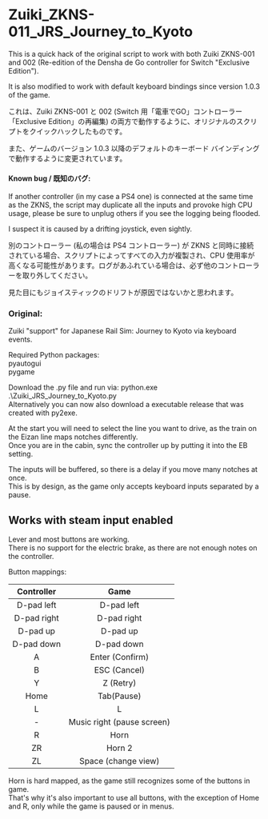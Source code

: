 # Zuiki_ZKNS-011_JRS_Journey_to_Kyoto
This is a quick hack of the original script to work with both Zuiki ZKNS-001 and 002 (Re-edition of the Densha de Go controller for Switch "Exclusive Edition").

It is also modified to work with default keyboard bindings since version 1.0.3 of the game.


これは、Zuiki ZKNS-001 と 002 (Switch 用「電車でGO」コントローラー「Exclusive Edition」の再編集) の両方で動作するように、オリジナルのスクリプトをクイックハックしたものです。

また、ゲームのバージョン 1.0.3 以降のデフォルトのキーボード バインディングで動作するように変更されています。

#### Known bug / 既知のバグ:
If another controller (in my case a PS4 one) is connected at the same time as the ZKNS, the script may duplicate all the inputs and provoke high CPU usage, please be sure to unplug others if you see the logging being flooded.

I suspect it is caused by a drifting joystick, even sightly.

別のコントローラー (私の場合は PS4 コントローラー) が ZKNS と同時に接続されている場合、スクリプトによってすべての入力が複製され、CPU 使用率が高くなる可能性があります。ログがあふれている場合は、必ず他のコントローラーを取り外してください。

見た目にもジョイスティックのドリフトが原因ではないかと思われます。


### Original:

Zuiki "support" for Japanese Rail Sim: Journey to Kyoto via keyboard events.

Required Python packages:  
pyautogui  
pygame  
  
Download the .py file and run via: python.exe .\Zuiki_JRS_Journey_to_Kyoto.py   
Alternatively you can now also download a executable release that was created with py2exe.  
  
At the start you will need to select the line you want to drive, as the train on the Eizan line maps notches differently.  
Once you are in the cabin, sync the controller up by putting it into the EB setting.  
  
The inputs will be buffered, so there is a delay if you move many notches at once.  
This is by design, as the game only accepts keyboard inputs separated by a pause.  

 
 
## Works with steam input enabled 
  
  
Lever and most buttons are working.  
There is no support for the electric brake, as there are not enough notes on the controller.
  
Button mappings:
 

| Controller  | Game |
| :-------------: | :-------------: |
| D-pad left  | D-pad left  |
| D-pad right  | D-pad right  |
| D-pad up   | D-pad up   |
| D-pad down   | D-pad down   |
| A  | Enter (Confirm)  |
| B  | ESC (Cancel)  |
| Y  | Z (Retry)  |
| Home  | Tab(Pause)  |
| L  | L  |
| -  | Music right (pause screen)  |  
| R  | Horn  |  
| ZR  | Horn 2  | 
| ZL | Space (change view)  |  

Horn is hard mapped, as the game still recognizes some of the buttons in game.  
That's why it's also important to use all buttons, with the exception of Home and R, only while the game is paused or in menus.
